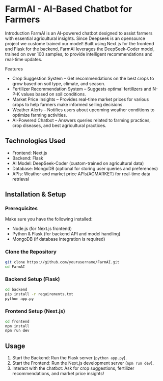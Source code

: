# FarmAI - AI-Based Chatbot for Farmers

Introduction
FarmAI is an AI-powered chatbot designed to assist farmers with essential agricultural insights. Since Deepseek is an opensource project we custome trained our model!.Built using Next.js for the frontend and Flask for the backend, FarmAI leverages the DeepSeek-Coder model, trained on over 100 samples, to provide intelligent recommendations and real-time updates.

Features
- Crop Suggestion System – Get recommendations on the best crops to grow based on soil type, climate, and season.
- Fertilizer Recommendation System – Suggests optimal fertilizers and N-P-K values based on soil conditions.
- Market Price Insights – Provides real-time market prices for various crops to help farmers make informed selling decisions.
- Weather Alerts – Notifies users about upcoming weather conditions to optimize farming activities.
- AI-Powered Chatbot – Answers queries related to farming practices, crop diseases, and best agricultural practices.

##  Technologies Used
- Frontend: Next.js
- Backend: Flask
- AI Model: DeepSeek-Coder (custom-trained on agricultural data)
- Database: MongoDB (optional for storing user queries and preferences)
- APIs: Weather and market price APIs(AGMARKET) for real-time data retrieval

##  Installation & Setup

### Prerequisites
Make sure you have the following installed:
- Node.js (for Next.js frontend)
- Python & Flask (for backend API and model handling)
- MongoDB (if database integration is required)

### Clone the Repository
```bash
git clone https://github.com/yourusername/FarmAI.git
cd FarmAI
```

### Backend Setup (Flask)
```bash
cd backend
pip install -r requirements.txt
python app.py
```

### Frontend Setup (Next.js)
```bash
cd frontend
npm install
npm run dev
```



##  Usage
1. Start the Backend: Run the Flask server (`python app.py`).
2. Start the Frontend: Run the Next.js development server (`npm run dev`).
3. Interact with the chatbot: Ask for crop suggestions, fertilizer recommendations, and market price insights!




